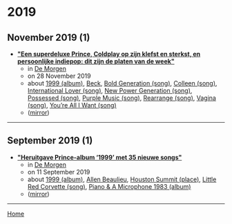 # 2019

## November 2019 (1)

 - [**"Een superdeluxe Prince, Coldplay op zijn klefst en sterkst, en persoonlijke indiepop: dit zijn de platen van de week"**](https://www.demorgen.be/tv-cultuur/een-superdeluxe-prince-coldplay-op-zijn-klefst-en-sterkst-en-persoonlijke-indiepop-dit-zijn-de-platen-van-de-week~bd6fe98d/)
    - in [De Morgen](https://www.demorgen.be/)
    - on 28 November 2019
    - about [1999 (album)](../../topics/album/1999/index.md), [Beck](../../topics/beck/index.md), [Bold Generation (song)](../../topics/song/bold-generation/index.md), [Colleen (song)](../../topics/song/colleen/index.md), [International Lover (song)](../../topics/song/international-lover/index.md), [New Power Generation (song)](../../topics/song/new-power-generation/index.md), [Possessed (song)](../../topics/song/possessed/index.md), [Purple Music (song)](../../topics/song/purple-music/index.md), [Rearrange (song)](../../topics/song/rearrange/index.md), [Vagina (song)](../../topics/song/vagina/index.md), [You’re All I Want (song)](../../topics/song/you-re-all-i-want/index.md)
    - ([mirror](https://web.archive.org/web/*/https://www.demorgen.be/tv-cultuur/een-superdeluxe-prince-coldplay-op-zijn-klefst-en-sterkst-en-persoonlijke-indiepop-dit-zijn-de-platen-van-de-week~bd6fe98d/))

----

## September 2019 (1)

 - [**"Heruitgave Prince-album ‘1999’ met 35 nieuwe songs"**](https://www.demorgen.be/nieuws/heruitgave-prince-album-1999-met-35-nieuwe-songs~bce9c5e6/)
    - in [De Morgen](https://www.demorgen.be/)
    - on 11 September 2019
    - about [1999 (album)](../../topics/album/1999/index.md), [Allen Beaulieu](../../topics/allen-beaulieu/index.md), [Houston Summit (place)](../../topics/place/houston-summit/index.md), [Little Red Corvette (song)](../../topics/song/little-red-corvette/index.md), [Piano & A Microphone 1983 (album)](../../topics/album/piano-a-microphone-1983/index.md)
    - ([mirror](https://web.archive.org/web/*/https://www.demorgen.be/nieuws/heruitgave-prince-album-1999-met-35-nieuwe-songs~bce9c5e6/))

----

[Home](../index.md)
